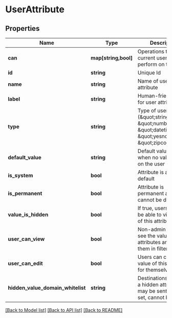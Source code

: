 # UserAttribute

## Properties
Name | Type | Description | Notes
------------ | ------------- | ------------- | -------------
**can** | **map[string,bool]** | Operations the current user is able to perform on this object | [optional] 
**id** | **string** | Unique Id | [optional] 
**name** | **string** | Name of user attribute | 
**label** | **string** | Human-friendly label for user attribute | 
**type** | **string** | Type of user attribute (\&quot;string\&quot;, \&quot;number\&quot;, \&quot;datetime\&quot;, \&quot;yesno\&quot;, \&quot;zipcode\&quot;) | 
**default_value** | **string** | Default value for when no value is set on the user | [optional] 
**is_system** | **bool** | Attribute is a system default | [optional] 
**is_permanent** | **bool** | Attribute is permanent and cannot be deleted | [optional] 
**value_is_hidden** | **bool** | If true, users will not be able to view values of this attribute | [optional] 
**user_can_view** | **bool** | Non-admin users can see the values of their attributes and use them in filters | [optional] 
**user_can_edit** | **bool** | Users can change the value of this attribute for themselves | [optional] 
**hidden_value_domain_whitelist** | **string** | Destinations to which a hidden attribute may be sent. Once set, cannot be edited. | [optional] 

[[Back to Model list]](../README.md#documentation-for-models) [[Back to API list]](../README.md#documentation-for-api-endpoints) [[Back to README]](../README.md)


